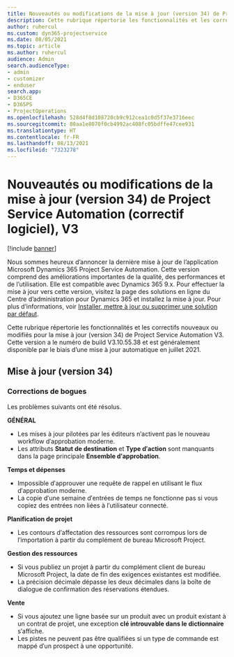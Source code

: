 ```yaml
---
title: Nouveautés ou modifications de la mise à jour (version 34) de Project Service Automation (correctif logiciel), V3
description: Cette rubrique répertorie les fonctionnalités et les correctifs disponibles pour la mise à jour (version 34) de Project Service Automation, V3.
author: ruhercul
ms.custom: dyn365-projectservice
ms.date: 08/05/2021
ms.topic: article
ms.author: ruhercul
audience: Admin
search.audienceType:
- admin
- customizer
- enduser
search.app:
- D365CE
- D365PS
- ProjectOperations
ms.openlocfilehash: 528d4f8d108720cb9c912cea1c0d5f37e3716eec
ms.sourcegitcommit: 80aa1e8070f0cb4992ac408fc05bdffe47cee931
ms.translationtype: HT
ms.contentlocale: fr-FR
ms.lasthandoff: 08/13/2021
ms.locfileid: "7323278"
---
```

# <a name="whats-new-or-changed-in-project-service-automation-update-release-34-v3"></a>Nouveautés ou modifications de la mise à jour (version 34) de Project Service Automation (correctif logiciel), V3

[!include [banner](../includes/psa-now-project-operations.md)]

Nous sommes heureux d’annoncer la dernière mise à jour de l’application Microsoft Dynamics 365 Project Service Automation. Cette version comprend des améliorations importantes de la qualité, des performances et de l’utilisation. Elle est compatible avec Dynamics 365 9.x. Pour effectuer la mise à jour vers cette version, visitez la page des solutions en ligne du Centre d’administration pour Dynamics 365 et installez la mise à jour. Pour plus d’informations, voir [Installer, mettre à jour ou supprimer une solution par défaut](/power-platform/admin/install-remove-preferred-solution).

Cette rubrique répertorie les fonctionnalités et les correctifs nouveaux ou modifiés pour la mise à jour (version 34) de Project Service Automation V3. Cette version a le numéro de build V3.10.55.38 et est généralement disponible par le biais d’une mise à jour automatique en juillet 2021.

## <a name="update-release-34"></a>Mise à jour (version 34)

### <a name="bug-fixes"></a>Corrections de bogues
Les problèmes suivants ont été résolus.

**GÉNÉRAL**

- Les mises à jour pilotées par les éditeurs n′activent pas le nouveau workflow d′approbation moderne.
- Les attributs **Statut de destination** et **Type d′action** sont manquants dans la page principale **Ensemble d′approbation**.

**Temps et dépenses**

- Impossible d′approuver une requête de rappel en utilisant le flux d′approbation moderne.
- La copie d′une semaine d′entrées de temps ne fonctionne pas si vous copiez des entrées non liées à l′utilisateur connecté.

**Planification de projet**

- Les contours d′affectation des ressources sont corrompus lors de l′importation à partir du complément de bureau Microsoft Project.

**Gestion des ressources**

- Si vous publiez un projet à partir du complément client de bureau Microsoft Project, la date de fin des exigences existantes est modifiée.
- La précision décimale dépasse les deux décimales dans la boîte de dialogue de confirmation des réservations étendues.

**Vente**

- Si vous ajoutez une ligne basée sur un produit avec un produit existant à un contrat de projet, une exception **clé introuvable dans le dictionnaire** s′affiche.
- Les pistes ne peuvent pas être qualifiées si un type de commande est mappé d′un prospect à une opportunité.
